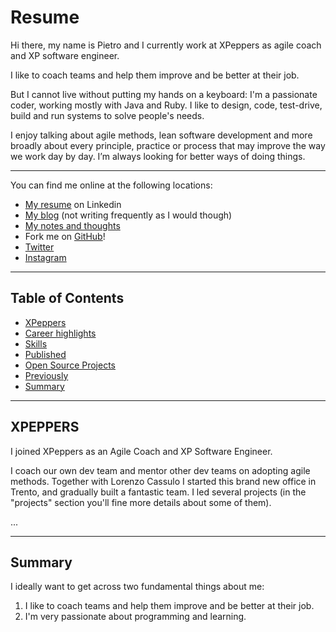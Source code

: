 # Resume

Hi there, my name is Pietro and I currently work at XPeppers as agile coach and XP software engineer.

I like to coach teams and help them improve and be better at their job. 

But I cannot live without putting my hands on a keyboard: I'm a passionate coder, working mostly with Java and Ruby. I like to design, code, test-drive, build and run systems to solve people's needs. 

I enjoy talking about agile methods, lean software development and more broadly about every principle, practice or process that may improve the way we work day by day.
I’m always looking for better ways of doing things.

---

You can find me online at the following locations:

- [My resume](http://it.linkedin.com/in/pietrodibello) on Linkedin
- [My blog](http://xplayer.github.io/) (not writing frequently as I would though)
- [My notes and thoughts](http://xpepper.roughdraft.io/)
- Fork me on [GitHub](https://github.com/xpepper)!
- [Twitter](http://www.twitter.com/pierodibello)
- [Instagram](https://instagram.com/pierodibello/)

---

## Table of Contents

- [XPeppers](#xpeppers)
- [Career highlights](#career-highlights)
- [Skills](#skills)
- [Published](#published)
- [Open Source Projects](#open-source-projects)
- [Previously](#previously)
- [Summary](#summary)

---

## XPEPPERS

I joined XPeppers as an Agile Coach and XP Software Engineer.

I coach our own dev team and mentor other dev teams on adopting agile methods. Together with Lorenzo Cassulo I started this brand new office in Trento, and gradually built a fantastic team. I led several projects (in the "projects" section you'll fine more details about some of them).

...

---

## Summary

I ideally want to get across two fundamental things about me:

1. I like to coach teams and help them improve and be better at their job.
2. I'm very passionate about programming and learning.
